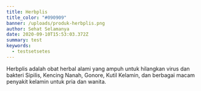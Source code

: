 ```yaml
---
title: Herbplis
title_color: "#090909"
banner: /uploads/produk-herbplis.png
author: Sehat Selamanya
date: 2020-09-10T15:53:03.372Z
summary: test
keywords:
  - testsetsetes
---
```

Herbplis adalah obat herbal alami yang ampuh untuk hilangkan virus dan bakteri Sipilis, Kencing Nanah, Gonore, Kutil Kelamin, dan berbagai macam penyakit kelamin untuk pria dan wanita.